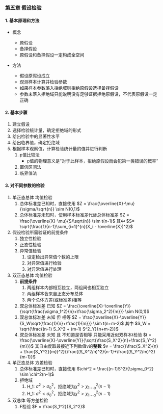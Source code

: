 ### 第五章 假设检验

#### 1. 基本原理和方法

- 概念
    * 原假设
    * 备择假设
    * 原假设和备择假设一定构成全空间

- 方法
    * 假设原假设成立
    * 观测样本计算并检验参数
    * 如果样本参数落入拒绝域则拒绝原假设选择备择假设
    * 参数未落入拒绝域只能说明没有足够证据拒绝原假设，不代表原假设一定正确

#### 2. 基本步骤

1.  建立假设
2.  选择检验统计量，确定拒绝域的形式
3.  给出检验中的显著性水平
4.  给出临界值，确定拒绝域
5.  根据样本观察值，计算检验统计量的值并进行判断
    1.  p值比较法
           - p值的物理意义是“对于此样本，拒绝原假设而会犯第一类错误的概率”
    2.  置信区间法
    3.  临界值法

#### 3. 对不同参数的检验
1.  单正态总体 均值检验
    1.  总体标准差已知时，直接使用
        $Z = \frac{\overline{X}-\mu}{\sigma/\sqrt{n}} \sim N(0,1)$
    2.  总体标准差未知时，使用样本标准差代替总体标准差
        $Z = \frac{\overline{X}-\mu}{S/\sqrt{n}} \sim t(n-1)$
        其中 $S= \sqrt{\frac{1}{n-1}\sum_{i=1}^{n}(X_i - \overline{X})^2}$
2.  假设检验所需验证的前提条件
    1.  独立性检验
    2.  正态性检验
    3.  异常值检验
        1.  设定检出异常值个数的上限
        2.  对异常值进行检验
        3.  对异常值进行处理
3.  双正态总体 均值检验
    1.  **前提条件**
        1.  两组样本内部相互独立，两组间也相互独立
        2.  两组样本皆来自正态分布总体
        3.  两个总体方差(或标准差)相等
    2.  双总体标准差 已知
        $Z = \frac{\overline{X}-\overline{Y}}{\sqrt{\frac{\sigma_1^2}{n}+\frac{\sigma_2^2}{m}}} \sim N(0,1)$
    3.  双总体标准差 未知 但 相等
        $Z = \frac{\overline{X}-\overline{Y}}{S_W\sqrt{\frac{1}{n}+\frac{1}{m}}} \sim t(n+m-2)$
        其中 $S_W = \sqrt{\frac{(n-1) S_X^2 + (m-1) S^2_Y}{n+m-2}}$
    4.  双总体标准差 未知 且 不知道是否相等
        只能采用近似双样本t检验
        $t = \frac{\overline{X}-\overline{Y}}{\sqrt{\frac{S_X^2}{n}+\frac{S_Y^2}{m}}}$
        其自由度取最接近下列数值v的**整数**
        $v = \frac{(\frac{S_X^2}{n} + \frac{S_Y^2}{m})^2}{\frac{(S_X^2/n)^2}{n-1}+\frac{(S_Y^2/m)^2}{m-1}}$
4.  单正态总体 方差检验
    1.  总体标准差已知时，直接使用
        $\chi^2 = \frac{(n-1)S^2}{\sigma_0^2} \sim \chi^2(n-1)$
    2.  拒绝域
        1.  H_1: $\sigma^2 > \sigma_0^2$，拒绝域为$\chi^2 > \chi_{1-\alpha}^2(n-1)$
        2.  H_1: $\sigma^2 < \sigma_0^2$，拒绝域为$\chi^2 > \chi_{1-\alpha}^2(n-1)$
5.  双总体 等方差检验
    1.  F检验
        $F = \frac{S_1^2}{S_2^2}$

    

